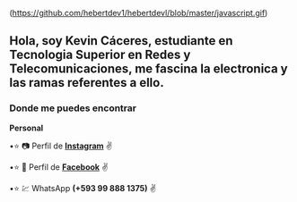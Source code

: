 (https://github.com/hebertdev1/hebertdevl/blob/master/javascript.gif)
## Hola, soy Kevin Cáceres, estudiante en Tecnologia Superior en Redes y Telecomunicaciones, me fascina la electronica y las ramas referentes a ello.
### Donde me puedes encontrar
 **Personal**
 
•:star: :camera: Perfil de **[Instagram](https://www.instagram.com/kevin_caceres_64/?hl=es-la)** :v:

•:star: :eyes: Perfil de **[Facebook](https://www.facebook.com/profile.php?id=100006094608164)** :v:

•:star: :chart: WhatsApp **(+593 99 888 1375)** :v:
